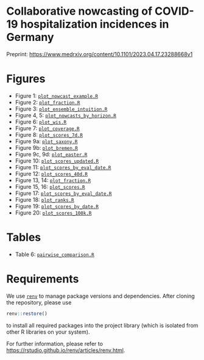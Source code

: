 # Collaborative nowcasting of COVID-19 hospitalization incidences in Germany

Preprint: https://www.medrxiv.org/content/10.1101/2023.04.17.23288668v1

# Figures
- Figure 1: [`plot_nowcast_example.R`](https://github.com/dwolffram/hospitalization-nowcast-hub-evaluation-new/blob/main/code/visualization/plot_nowcast_example.R)
- Figure 2: [`plot_fraction.R`](https://github.com/dwolffram/hospitalization-nowcast-hub-evaluation-new/blob/main/code/visualization/plot_fraction.R)
- Figure 3: [`plot_ensemble_intuition.R`](https://github.com/dwolffram/hospitalization-nowcast-hub-evaluation-new/blob/main/code/visualization/plot_ensemble_intuition.R)
- Figure 4, 5: [`plot_nowcasts_by_horizon.R`](https://github.com/dwolffram/hospitalization-nowcast-hub-evaluation-new/blob/main/code/visualization/plot_nowcasts_by_horizon.R)
- Figure 6: [`plot_wis.R`](https://github.com/dwolffram/hospitalization-nowcast-hub-evaluation-new/blob/main/code/visualization/plot_wis.R)
- Figure 7: [`plot_coverage.R`](https://github.com/dwolffram/hospitalization-nowcast-hub-evaluation-new/blob/main/code/visualization/plot_coverage.R)
- Figure 8: [`plot_scores_7d.R`](https://github.com/dwolffram/hospitalization-nowcast-hub-evaluation-new/blob/main/code/visualization/plot_scores_7d.R)
- Figure 9a: [`plot_saxony.R`](https://github.com/dwolffram/hospitalization-nowcast-hub-evaluation-new/blob/main/code/visualization/plot_saxony.R)
- Figure 9b: [`plot_bremen.R`](https://github.com/dwolffram/hospitalization-nowcast-hub-evaluation-new/blob/main/code/visualization/plot_bremen.R)
- Figure 9c, 9d: [`plot_easter.R`](https://github.com/dwolffram/hospitalization-nowcast-hub-evaluation-new/blob/main/code/visualization/plot_easter.R)
- Figure 10: [`plot_scores_updated.R`](https://github.com/dwolffram/hospitalization-nowcast-hub-evaluation-new/blob/main/code/visualization/plot_scores_updated.R)
- Figure 11: [`plot_scores_by_eval_date.R`](https://github.com/dwolffram/hospitalization-nowcast-hub-evaluation-new/blob/main/code/visualization/plot_scores_by_eval_date.R)
- Figure 12: [`plot_scores_40d.R`](https://github.com/dwolffram/hospitalization-nowcast-hub-evaluation-new/blob/main/code/visualization/plot_scores_40d.R)
- Figure 13, 14: [`plot_fraction.R`](https://github.com/dwolffram/hospitalization-nowcast-hub-evaluation-new/blob/main/code/visualization/plot_fraction.R)
- Figure 15, 16: [`plot_scores.R`](https://github.com/dwolffram/hospitalization-nowcast-hub-evaluation-new/blob/main/code/visualization/plot_scores.R)
- Figure 17: [`plot_scores_by_eval_date.R`](https://github.com/dwolffram/hospitalization-nowcast-hub-evaluation-new/blob/main/code/visualization/plot_scores_by_eval_date.R)
- Figure 18: [`plot_ranks.R`](https://github.com/dwolffram/hospitalization-nowcast-hub-evaluation-new/blob/main/code/visualization/plot_ranks.R)
- Figure 19: [`plot_scores_by_date.R`](https://github.com/dwolffram/hospitalization-nowcast-hub-evaluation-new/blob/main/code/visualization/plot_scores_by_date.R)
- Figure 20: [`plot_scores_100k.R`](https://github.com/dwolffram/hospitalization-nowcast-hub-evaluation-new/blob/main/code/visualization/plot_scores_100k.R)

# Tables
- Table 6:  [`pairwise_comparison.R`](https://github.com/dwolffram/hospitalization-nowcast-hub-evaluation/blob/main/code/score_computation/pairwise_comparison.R)

# Requirements
We use [`renv`](https://rstudio.github.io/renv/index.html) to manage package versions and dependencies. After cloning the repository, please use 
``` r
renv::restore()
``` 
to install all required packages into the project library (which is isolated from other R libraries on your system). 

For further information, please refer to https://rstudio.github.io/renv/articles/renv.html.
